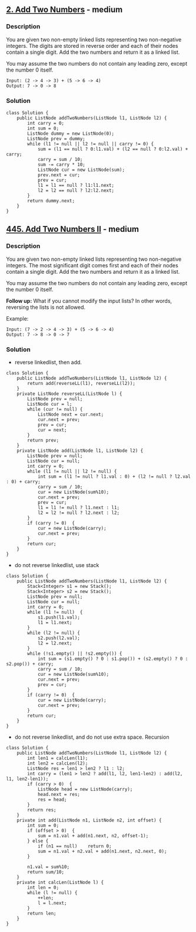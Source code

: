 ## [2. Add Two Numbers](https://leetcode.com/problems/add-two-numbers/description/) - medium

### Description
You are given two non-empty linked lists representing two non-negative integers. The digits are stored in reverse order and each of their nodes contain a single digit. Add the two numbers and return it as a linked list.

You may assume the two numbers do not contain any leading zero, except the number 0 itself.
```
Input: (2 -> 4 -> 3) + (5 -> 6 -> 4)
Output: 7 -> 0 -> 8
```

### Solution
```
class Solution {
    public ListNode addTwoNumbers(ListNode l1, ListNode l2) {
        int carry = 0;  
        int sum = 0;
        ListNode dummy = new ListNode(0);
        ListNode prev = dummy;
        while (l1 != null || l2 != null || carry != 0) {
            sum = (l1 == null ? 0:l1.val) + (l2 == null ? 0:l2.val) + carry;
            carry = sum / 10;
            sum -= carry * 10;
            ListNode cur = new ListNode(sum);
            prev.next = cur;
            prev = cur;
            l1 = l1 == null ? l1:l1.next;
            l2 = l2 == null ? l2:l2.next;
        }
        return dummy.next;
    }
}
```

## [445. Add Two Numbers II](https://leetcode.com/problems/add-two-numbers-ii/description/) - medium

### Description
You are given two non-empty linked lists representing two non-negative integers. The most significant digit comes first and each of their nodes contain a single digit. Add the two numbers and return it as a linked list.

You may assume the two numbers do not contain any leading zero, except the number 0 itself.

**Follow up:**
What if you cannot modify the input lists? In other words, reversing the lists is not allowed.

Example:
```
Input: (7 -> 2 -> 4 -> 3) + (5 -> 6 -> 4)
Output: 7 -> 8 -> 0 -> 7
```

### Solution
- reverse linkedlist, then add.
```
class Solution {
    public ListNode addTwoNumbers(ListNode l1, ListNode l2) {
        return add(reverseLL(l1), reverseLL(l2));
    }
    private ListNode reverseLL(ListNode l) {
        ListNode prev = null;
        ListNode cur = l;
        while (cur != null) {
            ListNode next = cur.next;
            cur.next = prev;
            prev = cur;
            cur = next;
        }
        return prev;
    }
    private ListNode add(ListNode l1, ListNode l2) {
        ListNode prev = null;
        ListNode cur = null;
        int carry = 0;
        while (l1 != null || l2 != null) {
            int sum = (l1 != null ? l1.val : 0) + (l2 != null ? l2.val : 0) + carry;
            carry = sum / 10;
            cur = new ListNode(sum%10);
            cur.next = prev;
            prev = cur; 
            l1 = l1 != null ? l1.next : l1;
            l2 = l2 != null ? l2.next : l2;
        }
        if (carry != 0)  {
            cur = new ListNode(carry);
            cur.next = prev;
        }
        return cur;
    }
}
```

- do not reverse linkedlist, use stack
```
class Solution {
    public ListNode addTwoNumbers(ListNode l1, ListNode l2) {
        Stack<Integer> s1 = new Stack();
        Stack<Integer> s2 = new Stack();
        ListNode prev = null;
        ListNode cur = null;
        int carry = 0;
        while (l1 != null)  {
            s1.push(l1.val);
            l1 = l1.next;
        }
        while (l2 != null) {
            s2.push(l2.val);
            l2 = l2.next;
        }
        while (!s1.empty() || !s2.empty()) {
            int sum = (s1.empty() ? 0 : s1.pop()) + (s2.empty() ? 0 : s2.pop()) + carry;
            carry = sum / 10;
            cur = new ListNode(sum%10);
            cur.next = prev;
            prev = cur;
        }
        if (carry != 0)  {
            cur = new ListNode(carry);
            cur.next = prev;
        }
        return cur;
    }
}
```

- do not reverse linkedlist, and do not use extra space. Recursion
```
class Solution {
    public ListNode addTwoNumbers(ListNode l1, ListNode l2) {
        int len1 = calcLen(l1);
        int len2 = calcLen(l2);
        ListNode res = len1 > len2 ? l1 : l2;
        int carry = (len1 > len2 ? add(l1, l2, len1-len2) : add(l2, l1, len2-len1));
        if (carry > 0)  {
            ListNode head = new ListNode(carry);
            head.next = res;
            res = head;
        }
        return res;
    }
    private int add(ListNode n1, ListNode n2, int offset) {
        int sum = 0;
        if (offset > 0)  {
            sum = n1.val + add(n1.next, n2, offset-1);
        } else {
            if (n1 == null)    return 0;
            sum = n1.val + n2.val + add(n1.next, n2.next, 0);
        }
            
        n1.val = sum%10;
        return sum/10;
    }
    private int calcLen(ListNode l) {
        int len = 0;
        while (l != null) {
            ++len;
            l = l.next;
        }  
        return len;
    }
}
```
